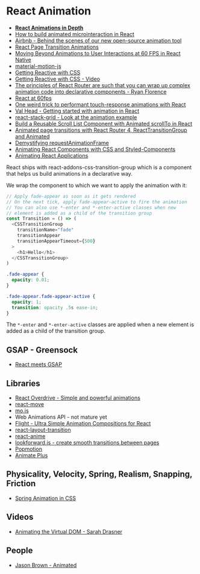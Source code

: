 # React Animation

* [**React Animations in Depth**](https://medium.com/react-native-training/react-animations-in-depth-433e2b3f0e8e)
* [How to build animated microinteraction in React](https://medium.freecodecamp.org/how-to-build-animated-microinteractions-in-react-aab1cb9fe7c8)
* [Airbnb - Behind the scenes of our new open-source animation tool](https://airbnb.design/introducing-lottie/)
* [React Page Transition Animations](https://medium.com/front-end-hacking/react-page-transition-animations-9d18c90a9831#.jpe9r2a9b)
* [Moving Beyond Animations to User Interactions at 60 FPS in React Native](https://medium.com/@talkol/moving-beyond-animations-to-user-interactions-at-60-fps-in-react-native-b6b1fa0ba525#.v3vy9yw0i)
* [material-motion-js](https://github.com/material-motion/material-motion-js)
* [Getting Reactive with CSS](http://slides.com/davidkhourshid/getting-reactive-with-css#/)
* [Getting Reactive with CSS - Video](https://www.youtube.com/watch?v=4IRPxCMAIfA)
* [The principles of React Router are such that you can wrap up complex animation code into declarative components - Ryan Florence](https://github.com/tkh44/data-driven-motion/blob/master/demo/src/App.js#L187-L191)
* [React at 60fps](https://hackernoon.com/react-at-60fps-4e36b8189a4c)
* [One weird trick to performant touch-response animations with React](https://medium.com/@owencm/one-weird-trick-to-performant-touch-response-animations-with-react-9fe4a0838116)
* [Val Head - Getting started with animation in React](http://us2.campaign-archive1.com/?u=6fbaddc8c1fce7588d1a35cb2&id=61966a3f9a)
* [react-stack-grid - Look at the animation example](https://github.com/tsuyoshiwada/react-stack-grid)
* [Build a Reusable Scroll List Component with Animated scrollTo in React](https://codeburst.io/build-a-reusable-scroll-list-component-with-animated-scrollto-in-react-4b4da8815f5b)
* [Animated page transitions with React Router 4, ReactTransitionGroup and Animated](https://hackernoon.com/animated-page-transitions-with-react-router-4-reacttransitiongroup-and-animated-1ca17bd97a1a)
* [Demystifying requestAnimationFrame](https://medium.com/@bkakadiya42/demystifying-the-requestanimationframe-867c3db6c217)
* [Animating React Components with CSS and Styled-Components](https://codeburst.io/animating-react-components-with-css-and-styled-components-cc5a0585f105)
* [Animating React Applications](https://x-team.com/blog/animating-react-applications/)

React ships with react-addons-css-transition-group which is a component that helps us build animations in a declarative way.

We wrap the component to which we want to apply the animation with it:

```js
// Apply fade-appear as soon as it gets rendered
// On the next tick, apply fade-appear-active to fire the animation
// You can also use *-enter and *-enter-active classes when new
// element is added as a child of the transition group
const Transition = () => (
  <CSSTransitionGroup
    transitionName="fade"
    transitionAppear
    transitionAppearTimeout={500}
  >
    <h1>Hello</h1>
  </CSSTransitionGroup>
)
```

```css
.fade-appear {
  opacity: 0.01;
}

.fade-appear.fade-appear-active {
  opacity: 1;
  transition: opacity .5s ease-in;
}
```

The `*-enter` and `*-enter-active` classes are applied when a new element is added as a child of the transition group.

## GSAP - Greensock

* [React meets GSAP](https://medium.com/@marcmintel/react-meets-gsap-c6dd82edeb72)

## Libraries

* [React Overdrive - Simple and powerful animations](https://react-overdrive.now.sh/)
* [react-move](https://github.com/tannerlinsley/react-move)
* [mo.js](http://mojs.io/)
* Web Animations API - not mature yet
* [Flight - Ultra Simple Animation Compositions for React](http://www.react-flight.io/)
* [react-layout-transition](https://github.com/bkazi/react-layout-transition)
* [react-anime](https://github.com/hyperfuse/react-anime)
* [lookforward.js - create smooth transitions between pages](https://github.com/appleple/lookforward)
* [Popmotion](https://popmotion.io/)
* [Animate Plus](https://github.com/bendc/animateplus)

## Physicality, Velocity, Spring, Realism, Snapping, Friction

* [Spring Animation in CSS](https://medium.com/@dtinth/spring-animation-in-css-2039de6e1a03)

## Videos

* [Animating the Virtual DOM - Sarah Drasner](https://www.youtube.com/watch?v=W5AdUcJDHo0)

## People

* [Jason Brown - Animated](http://browniefed.com/)
